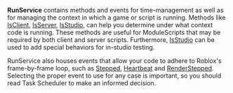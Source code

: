 **RunService** contains methods and events for time-management as well as for
managing the context in which a game or script is running. Methods like
[IsClient](https://create.roblox.com/docs/reference/engine/classes/RunService#IsClient), [IsServer](https://create.roblox.com/docs/reference/engine/classes/RunService#IsServer),
[IsStudio](https://create.roblox.com/docs/reference/engine/classes/RunService#IsStudio), can help you determine under what context code
is running. These methods are useful for ModuleScripts that may be required by
both client and server scripts. Furthermore, [IsStudio](https://create.roblox.com/docs/reference/engine/classes/RunService#IsStudio)
can be used to add special behaviors for in-studio testing.

RunService also houses events that allow your code to adhere to Roblox's
frame-by-frame loop, such as [Stepped](https://create.roblox.com/docs/reference/engine/classes/RunService#Stepped),
[Heartbeat](https://create.roblox.com/docs/reference/engine/classes/RunService#Heartbeat) and [RenderStepped](https://create.roblox.com/docs/reference/engine/classes/RunService#RenderStepped).
Selecting the proper event to use for any case is important, so you should
read Task Scheduler to make an informed decision.